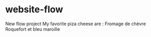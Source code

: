 # website-flow

New flow project
My favorite piza cheese are :
Fromage de chèvre
Roquefort et bleu
maroille
